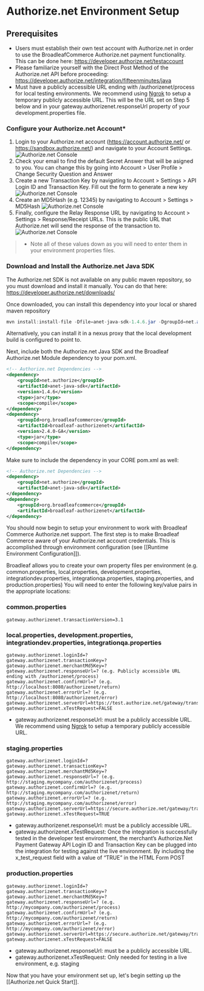 # Authorize.net Environment Setup

## Prerequisites

- Users must establish their own test account with Authorize.net in order to use the BroadleafCommerce Authorize.net payment functionality. This can be done here: https://developer.authorize.net/testaccount
- Please familiarize yourself with the Direct Post Method of the Authorize.net API before proceeding: https://developer.authorize.net/integration/fifteenminutes/java
- Must have a publicly accessible URL ending with /authorizenet/process for local testing environments.  We recommend using [Ngrok](https://ngrok.com/) to setup a temporary publicly accessible URL.  This will be the URL set on Step 5 below and in your gateway.authorizenet.responseUrl property of your development.properties file.

### Configure your Authorize.net Account*
1. Login to your Authorize.net account (https://account.authorize.net/ or https://sandbox.authorize.net/) and navigate to your Account Settings.
![Authorize.net Console](payment-authorizenet-console-1.png)
2. Check your email to find the default Secret Answer that will be asigned to you. You can change this by going into Account > User Profile > Change Security Question and Answer
3. Create a new Transaction Key by navigating to Account > Settings > API Login ID and Transaction Key. Fill out the form to generate a new key
![Authorize.net Console](payment-authorizenet-console-2.png)
4. Create an MD5Hash (e.g. 12345) by navigating to Account > Settings > MD5Hash
![Authorize.net Console](payment-authorizenet-console-3.png)
5. Finally, configure the Relay Response URL by navigating to Account > Settings > Response/Receipt URLs. This is the public URL that Authorize.net will send the response of the transaction to.
![Authorize.net Console](payment-authorizenet-console-4.png)

> * Note all of these values down as you will need to enter them in your environment properties files.

### Download and Install the Authorize.net Java SDK
The Authorize.net SDK is not available on any public maven repository, so you must download and install it manually.
You can do that here: https://developer.authorize.net/downloads/

Once downloaded, you can install this dependency into your local or shared maven repository
```java
mvn install:install-file -Dfile=anet-java-sdk-1.4.6.jar -DgroupId=net.authorize -DartifactId=anet-java-sdk -Dversion=1.4.6 -Dpackaging=jar
```
Alternatively, you can install it in a nexus proxy that the local development build is configured to point to.

Next, include both the Authorize.net Java SDK and the Broadleaf Authorize.net Module dependency to your pom.xml.

```xml
<!-- Authorize.net Dependencies -->
<dependency>
    <groupId>net.authorize</groupId>
    <artifactId>anet-java-sdk</artifactId>
    <version>1.4.6</version>
    <type>jar</type>
    <scope>compile</scope>
</dependency>
<dependency>
    <groupId>org.broadleafcommerce</groupId>
    <artifactId>broadleaf-authorizenet</artifactId>
    <version>2.4.0-GA</version>
    <type>jar</type>
    <scope>compile</scope>
</dependency>
```
Make sure to include the dependency in your CORE pom.xml as well:

```xml
<!-- Authorize.net Dependencies -->
<dependency>
    <groupId>net.authorize</groupId>
    <artifactId>anet-java-sdk</artifactId>
</dependency>
<dependency>
    <groupId>org.broadleafcommerce</groupId>
    <artifactId>broadleaf-authorizenet</artifactId>
</dependency>
```
You should now begin to setup your environment to work with Broadleaf Commerce Authorize.net support. 
The first step is to make Broadleaf Commerce aware of your Authorize.net account credentials. 
This is accomplished through environment configuration (see [[Runtime Environment Configuration]]).

Broadleaf allows you to create your own property files per environment (e.g. common.properties, local.properties, development.properties, integrationdev.properties, integrationqa.properties, staging.properties, and production.properties) 
You will need to enter the following key/value pairs in the appropriate locations:

### common.properties
    gateway.authorizenet.transactionVersion=3.1

### local.properties, development.properties, integrationdev.properties, integrationqa.properties
    gateway.authorizenet.loginId=?
    gateway.authorizenet.transactionKey=?
    gateway.authorizenet.merchantMd5Key=?   
    gateway.authorizenet.responseUrl=? (e.g. Publicly accessible URL ending with /authorizenet/process)
    gateway.authorizenet.confirmUrl=? (e.g. http://localhost:8080/authorizenet/return)
    gateway.authorizenet.errorUrl=? (e.g. http://localhost:8080/authorizenet/error)
    gateway.authorizenet.serverUrl=https://test.authorize.net/gateway/transact.dll
    gateway.authorizenet.xTestRequest=FALSE

- gateway.authorizenet.responseUrl: must be a publicly accessible URL. We recommend using [Ngrok](https://ngrok.com/) to setup a temporary publicly accessible URL.
    
### staging.properties
    gateway.authorizenet.loginId=?
    gateway.authorizenet.transactionKey=?
    gateway.authorizenet.merchantMd5Key=?   
    gateway.authorizenet.responseUrl=? (e.g. http://staging.mycompany.com/authorizenet/process)
    gateway.authorizenet.confirmUrl=? (e.g. http://staging.mycompany.com/authorizenet/return)
    gateway.authorizenet.errorUrl=? (e.g. http://staging.mycompany.com/authorizenet/error)
    gateway.authorizenet.serverUrl=https://secure.authorize.net/gateway/transact.dll
    gateway.authorizenet.xTestRequest=TRUE

- gateway.authorizenet.responseUrl: must be a publicly accessible URL. 
- gateway.authorizenet.xTestRequest: Once the integration is successfully tested in the developer test environment,
the merchant’s Authorize.Net Payment Gateway API Login ID and Transaction Key can be plugged into the integration for testing against the live environment.
By including the x_test_request field with a value of “TRUE” in the HTML Form POST <INPUT TYPE="HIDDEN" NAME="x_test_request" VALUE="TRUE">

### production.properties 
    gateway.authorizenet.loginId=?
    gateway.authorizenet.transactionKey=?
    gateway.authorizenet.merchantMd5Key=?   
    gateway.authorizenet.responseUrl=? (e.g. http://mycompany.com/authorizenet/process)
    gateway.authorizenet.confirmUrl=? (e.g. http://mycompany.com/authorizenet/return)
    gateway.authorizenet.errorUrl=? (e.g. http://mycompany.com/authorizenet/error)
    gateway.authorizenet.serverUrl=https://secure.authorize.net/gateway/transact.dll
    gateway.authorizenet.xTestRequest=FALSE

- gateway.authorizenet.responseUrl: must be a publicly accessible URL. 
- gateway.authorizenet.xTestRequest: Only needed for testing in a live environment, e.g. staging


Now that you have your environment set up, let's begin setting up the [[Authorize.net Quick Start]].
